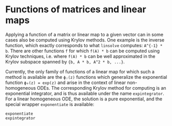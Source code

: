 # Functions of matrices and linear maps
Applying a function of a matrix or linear map to a given vector can in some cases also be
computed using Krylov methods. One example is the inverse function, which exactly
corresponds to what `linsolve` computes: ``A^{-1} * b``. There are other functions ``f``
for which ``f(A) * b`` can be computed using Krylov techniques, i.e. where ``f(A) * b`` can
be well approximated in the Krylov subspace spanned by ``{b, A * b, A^2 * b, ...}``.

Currently, the only family of functions of a linear map for which such a method is
available are the `ϕⱼ(z)` functions which generalize the exponential function
`ϕ₀(z) = exp(z)` and arise in the context of linear non-homogeneous ODEs. The corresponding
Krylov method for computing is an exponential integrator, and is thus available under the
name `expintegrator`. For a linear homogeneous ODE, the solution is a pure exponential, and
the special wrapper `exponentiate` is available:

```@docs
exponentiate
expintegrator
```
